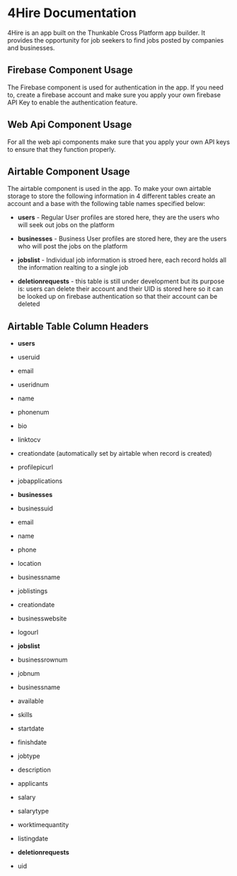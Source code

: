 # 4Hire Documentation
4Hire is an app built on the Thunkable Cross Platform app builder. It provides the opportunity for job seekers to find jobs posted by companies and businesses.


## Firebase Component Usage

The Firebase component is used for authentication in the app. If you need to, create a firebase account and make sure you apply your own firebase API Key to enable the authentication feature.


## Web Api Component Usage

For all the web api components make sure that you apply your own API keys to ensure that they function properly. 


## Airtable Component Usage

The airtable component is used in the app. To make your own airtable storage to store the following information in 4 different tables create an account and a base with the following table names specified below:


- **users** - Regular User profiles are stored here, they are the users who will seek out jobs on the platform
  
- **businesses** - Business User profiles are stored here, they are the users who will post the jobs on the platform
  
- **jobslist** - Individual job information is stroed here, each record holds all the information realting to a single job
  
- **deletionrequests** - this table is still under development but its purpose is: users can delete their account and their UID is stored here so it can be looked up on firebase authentication so that their account can be deleted
  
  
## Airtable Table Column Headers

- **users**
 - useruid
 - email
 - useridnum
 - name
 - phonenum
 - bio
 - linktocv
 - creationdate (automatically set by airtable when record is created)
 - profilepicurl
 - jobapplications
      
- **businesses**
 - businessuid
 - email
 - name
 - phone
 - location
 - businessname
 - joblistings
 - creationdate
 - businesswebsite
 - logourl
    
- **jobslist**
 - businessrownum
 - jobnum
 - businessname
 - available
 - skills
 - startdate
 - finishdate
 - jobtype
 - description
 - applicants
 - salary
 - salarytype
 - worktimequantity
 - listingdate

- **deletionrequests**
 - uid
